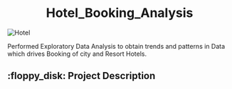 <h1 align="center"> Hotel_Booking_Analysis </h1>

![Hotel](https://user-images.githubusercontent.com/98526274/202838456-8030882a-016c-4621-911a-4b32be66b4aa.jpeg)


<p> Performed Exploratory Data Analysis to obtain trends and patterns in Data which drives Booking of city and Resort Hotels.</p>

<h2> :floppy_disk: Project Description</h2>




